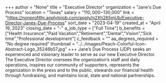 +++
author = "None"
title = "Executive Director"
organization = "Jane's Due Process"
location = "Texas"
salary = "$110,000-$130,000"
link = "https://nonprofithr.applytojob.com/apply/n2Xh265mUb/Executive-Director-Janes-Due-Process"
sort_date = "2023-04-19"
created_at = "April 19, 2023"
closing_date = "-"
a_job_type = ["Full Time"]
b_benefits = ["Health Insurance","Paid Vacation","Retirement","Dental","Vision","Sick time","Professional development"]
c_feedback = ""
aa_degrees_required = "No degree required"
thumbnail = "../../images/Peach-Colorful-Icon-Abstract-Logo_35246b57.jpg"
+++
Jane’s Due Process (JDP) seeks an experienced and visionary leader to serve as our new Executive Director. The Executive Director oversees the organization’s staff and daily operations, inspires our community of supporters, represents the organization in the press and to the public, stewards our financial health through fundraising, and maintains local, state and national partnerships. 